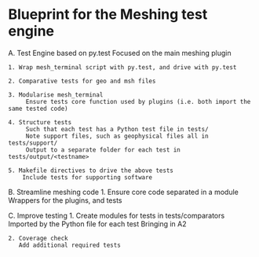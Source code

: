 Blueprint for the Meshing test engine
=====================================

A. Test Engine based on py.test
    Focused on the main meshing plugin

    1. Wrap mesh_terminal script with py.test, and drive with py.test

    2. Comparative tests for geo and msh files

    3. Modularise mesh_terminal
         Ensure tests core function used by plugins (i.e. both import the same tested code)

    4. Structure tests
         Such that each test has a Python test file in tests/
         Note support files, such as geophysical files all in tests/support/
         Output to a separate folder for each test in tests/output/<testname>

    5. Makefile directives to drive the above tests
        Include tests for supporting software

B. Streamline meshing code
    1. Ensure core code separated in a module
       Wrappers for the plugins, and tests

C. Improve testing
    1. Create modules for tests in tests/comparators
       Imported by the Python file for each test
       Bringing in A2

    2. Coverage check
       Add additional required tests

